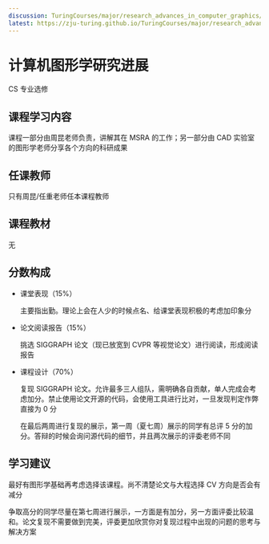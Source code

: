 ```yaml
---
discussion: TuringCourses/major/research_advances_in_computer_graphics/
latest: https://zju-turing.github.io/TuringCourses/major/research_advances_in_computer_graphics/
---
```


# 计算机图形学研究进展
<div class="badges">
<span class="badge cs-badge">CS 专业选修</span>
</div>

## 课程学习内容

课程一部分由周昆老师负责，讲解其在 MSRA 的工作；另一部分由 CAD 实验室的图形学老师分享各个方向的科研成果

## 任课教师

只有周昆/任重老师任本课程教师

## 课程教材

无

## 分数构成

+ 课堂表现（15%）

    主要指出勤。理论上会在人少的时候点名、给课堂表现积极的考虑加印象分
    
+ 论文阅读报告（15%）

    挑选 SIGGRAPH 论文（现已放宽到 CVPR 等视觉论文）进行阅读，形成阅读报告

+ 课程设计（70%）

    复现 SIGGRAPH 论文。允许最多三人组队，需明确各自贡献，单人完成会考虑加分。禁止使用论文开源的代码，会使用工具进行比对，一旦发现判定作弊直接为 0 分

    在最后两周进行复现的展示，第一周（夏七周）展示的同学有总评 5 分的加分。答辩的时候会询问源代码的细节，并且两次展示的评委老师不同

## 学习建议

最好有图形学基础再考虑选择该课程。尚不清楚论文与大程选择 CV 方向是否会有减分

争取高分的同学尽量在第七周进行展示，一方面是有加分，另一方面评委比较温和。论文复现不需要做到完美，评委更加欣赏你对复现过程中出现的问题的思考与解决方案
